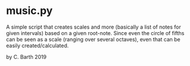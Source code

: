 # music.py

A simple script that creates scales and more (basically a list of notes for given intervals) based on a given root-note. Since even the circle of fifths can be seen as a scale (ranging over several octaves), even that can be easily created/calculated.

by C. Barth 2019
